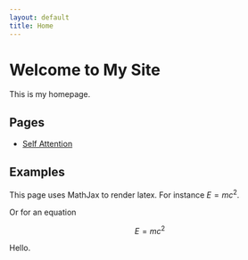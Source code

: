 ```yaml
---
layout: default
title: Home
---
```


# Welcome to My Site

This is my homepage.  

## Pages
- [Self Attention](self_attention.md)

## Examples

This page uses MathJax to render latex. For instance $E=mc^2$. 

Or for an equation

$$
E=mc^2
$$

Hello.